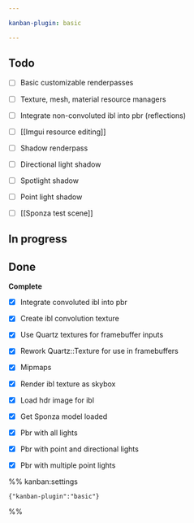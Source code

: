 ```yaml
---

kanban-plugin: basic

---
```


## Todo

- [ ] Basic customizable renderpasses
- [ ] Texture, mesh, material resource managers
- [ ] Integrate non-convoluted ibl into pbr (reflections)
- [ ] [[Imgui resource editing]]
- [ ] Shadow renderpass
- [ ] Directional light shadow
- [ ] Spotlight shadow
- [ ] Point light shadow
- [ ] [[Sponza test scene]]


## In progress



## Done

**Complete**
- [x] Integrate convoluted ibl into pbr
- [x] Create ibl convolution texture
- [x] Use Quartz textures for framebuffer inputs
- [x] Rework Quartz::Texture for use in framebuffers
- [x] Mipmaps
- [x] Render ibl texture as skybox
- [x] Load hdr image for ibl
- [x] Get Sponza model loaded
- [x] Pbr with all lights
- [x] Pbr with point and directional lights
- [x] Pbr with multiple point lights




%% kanban:settings
```
{"kanban-plugin":"basic"}
```
%%